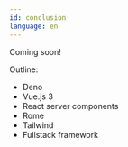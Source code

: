 ```yaml
---
id: conclusion  
language: en
---
```


Coming soon!

Outline:

- Deno
- Vue.js 3
- React server components
- Rome
- Tailwind
- Fullstack framework

